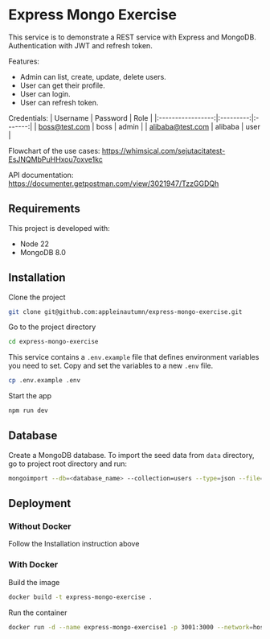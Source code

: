 # Express Mongo Exercise

This service is to demonstrate a REST service with Express and MongoDB. Authentication with JWT and refresh token.

Features:

- Admin can list, create, update, delete users.
- User can get their profile.
- User can login.
- User can refresh token.

Credentials:
| Username | Password | Role |
|:-----------------:|:---------:|:-------:|
| boss@test.com | boss | admin |
| alibaba@test.com | alibaba | user |

Flowchart of the use cases: https://whimsical.com/sejutacitatest-EsJNQMbPuHHxou7oxve1kc

API documentation: https://documenter.getpostman.com/view/3021947/TzzGGDQh

## Requirements

This project is developed with:

- Node 22
- MongoDB 8.0

## Installation

Clone the project

```bash
git clone git@github.com:appleinautumn/express-mongo-exercise.git
```

Go to the project directory

```bash
cd express-mongo-exercise
```

This service contains a `.env.example` file that defines environment variables you need to set. Copy and set the variables to a new `.env` file.

```bash
cp .env.example .env
```

Start the app

```bash
npm run dev
```

## Database

Create a MongoDB database. To import the seed data from `data` directory, go to project root directory and run:

```bash
mongoimport --db=<database_name> --collection=users --type=json --file=data/users.json
```

## Deployment

### Without Docker

Follow the Installation instruction above

### With Docker

Build the image

```bash
docker build -t express-mongo-exercise .
```

Run the container

```bash
docker run -d --name express-mongo-exercise1 -p 3001:3000 --network=host --env-file=.env express-mongo-exercise
```
